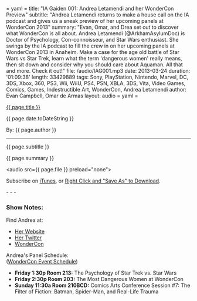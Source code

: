 = yaml =
title: "IA Gaiden 001: Andrea Letamendi and her WonderCon Preview"
subtitle: "Andrea Letamendi returns to make a house call on the IA podcast and gives us a sneak preview of her upcoming panels at WonderCon 2013"
summary: "Evan, Omar, and Drea set out to discover what WonderCon is all about. Andrea Letamendi (@ArkhamAsylumDoc) is Doctor of Psychology, Con-connoisseur, and Star Wars enthusiast. She swings by the IA podcast to fill the crew in on her upcoming panels at WonderCon 2013 in Anaheim. Make a case for the age old battle of Star Wars vs Star Trek, learn what the term 'dangerous women' really means, then sit down and consider why you should care about Aquaman. All that and more. Check it out!"
file: /audio/IAG001.mp3
date: 2013-03-24
duration: '01:09:38'
length: 33429889
tags: Sony, PlayStation, Nintendo, Marvel, DC, 3DS, Xbox, 360, PS3, Wii, WiiU, PS4, PSN, XBLA, 3DS, Vita, Video Games, Comics, Games, Indestructible Art, WonderCon, Andrea Letamendi
author: Evan Campbell, Omar de Armas
layout: audio
= yaml =

<a href="{{ page.url }}" class='postTitleLink'><p class='postTitle'>{{ page.title }}</p></a>
<p class='postPublished'>{{ page.date.toDateString }}</p>
<p class='postAuthor'>By: {{ page.author }}</p>
<hr>
<p class='podcastSummary'>{{ page.subtitle }}</p>

<p class='podcastSummary'>{{ page.summary }}</p>

<audio src={{ page.file }} preload="none"></audio>
<p class='subLinks'>Subscribe on <a href='http://bit.ly/iapodcast'>iTunes</a>, or <a href={{ page.file }}>Right Click and "Save As" to Download</a>.</p>
- - -

### Show Notes:  ###
Find Andrea at:  
  
* [Her Website](http://www.underthemaskonline.com)  
* [Her Twitter](https://twitter.com/ArkhamAsylumDoc)  
* [WonderCon](http://www.comic-con.org/wca)  
  
Andrea's Panel Schedule:  
([WonderCon Event Schedule](http://www.comic-con.org/wca/programming-schedule))  
  
* **Friday 1:30p Room 213:** The Psychology of Star Trek vs. Star Wars
* **Friday 2:30p Room 203:** The Most Dangerous Women at WonderCon
* **Sunday 11:30a Room 210BCD:** Comics Arts Conference Session #7: The Filter of Fiction: Batman, Spider-Man, and Real-Life Trauma